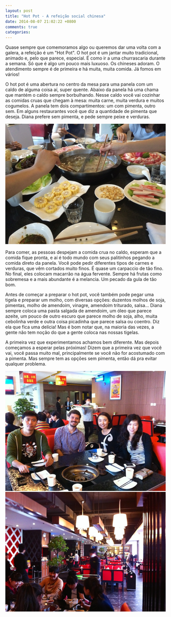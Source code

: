 ```yaml
---
layout: post
title: "Hot Pot - A refeição social chinesa"
date: 2014-08-07 21:02:22 +0800
comments: true
categories: 
---
```

Quase sempre que comemoramos algo ou queremos dar uma volta com a galera, a refeição é um "Hot Pot". O hot pot é um jantar muito tradicional, animado e, pelo que parece, especial. É como ir a uma churrascaria durante a semana. Só que é algo um pouco mais luxuoso. Os chineses adoram. O atendimento sempre é de primeira e há muita, muita comida. Já fomos em vários!

O hot pot é uma abertura no centro da mesa para uma panela com um caldo de alguma coisa aí, super quente. Abaixo da panela há uma chama que mantém o caldo sempre borbulhando. Nesse caldo você vai cozinhar as comidas cruas que chegam à mesa: muita carne, muita verdura e muitos cogumelos. A panela tem dois compartimentos: um com pimenta, outro sem.  Em alguns restaurantes você que diz a quantidade de pimenta que deseja. Diana prefere sem pimenta, e pede sempre peixe e verduras.

![Hot pot](/images/hotpot/hotpot.jpg)

Para comer, as pessoas despejam a comida crua no caldo, esperam que a comida fique pronta, e aí é todo mundo com seus palitinhos pegando a comida direto da panela. Você pode pedir diferentes tipos de carnes e verduras, que vêm cortados muito finos. É quase um carpaccio de tão fino. No final, eles colocam macarrão na água fervente. Sempre há frutas como sobremesa e a mais abundante é a melancia. Um pecado da gula de tão bom.

Antes de começar a preparar o hot pot, você também pode pegar uma tigela e preparar um molho, com diversas opções: duzentos molhos de soja, pimentas, molho de amendoim, vinagre, amendoim triturado, salsa... Diana sempre coloca uma pasta salgada de amendoim, um óleo que parece azeite, um pouco de outro escuro que parece molho de soja, alho, muita cebolinha verde e outra coisa picadinha que parece salsa ou coentro. Diz ela que fica uma delícia! Mas é bom notar que, na maioria das vezes, a gente não tem noção do que a gente coloca nas nossas tigelas.

A primeira vez que experimentamos achamos bem diferente. Mas depois começamos a esperar pelas próximas! Dizem que a primeira vez que você vai, você passa muito mal, principalmente se você não for acostumado com a pimenta. Mas sempre tem as opções sem pimenta, então dá pra evitar qualquer problema.

![Equipe](/images/hotpot/equipe.jpg)
![Restaurante](/images/hotpot/restaurante.jpg)
